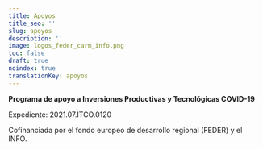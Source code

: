 ```yaml
---
title: Apoyos
title_seo: ''
slug: apoyos
description: ''
image: logos_feder_carm_info.png
toc: false
draft: true
noindex: true
translationKey: apoyos
---
```

**Programa de apoyo a Inversiones Productivas y Tecnológicas COVID-19**

Expediente: 2021.07.ITCO.0120

Cofinanciada por el fondo europeo de desarrollo regional (FEDER) y el INFO.
